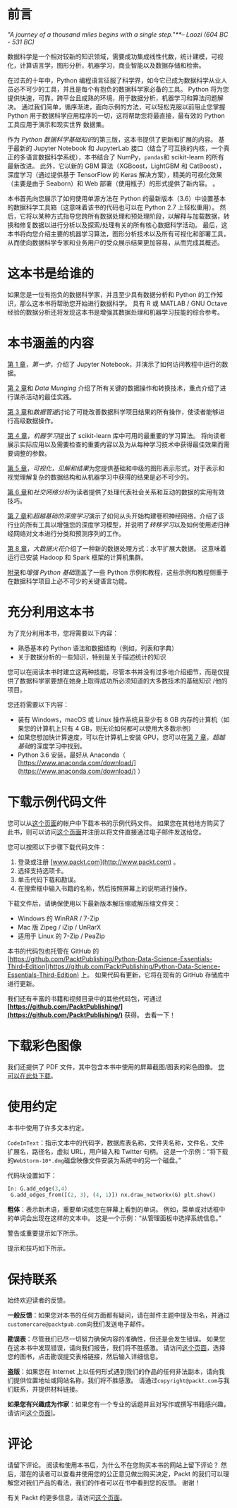 # 前言

*"A journey of a thousand miles begins with a single step."**– Laozi (604 BC - 531 BC)*

数据科学是一个相对较新的知识领域，需要成功集成线性代数，统计建模，可视化，计算语言学，图形分析，机器学习，商业智能以及数据存储和检索。

在过去的十年中，Python 编程语言征服了科学界，如今它已成为数据科学从业人员必不可少的工具，并且是每个有抱负的数据科学家必备的工具。 Python 将为您提供快速，可靠，跨平台且成熟的环境，用于数据分析，机器学习和算法问题解决。 通过我们简单，循序渐进，面向示例的方法，可以轻松克服以前阻止您掌握 Python 用于数据科学应用程序的一切，这将帮助您将最直接，最有效的 Python 工具应用于演示和现实世界 数据集。

作为 *Python 数据科学基础知识*的第三版，这本书提供了更新和扩展的内容。 基于最新的 Jupyter Notebook 和 JupyterLab 接口（结合了可互换的内核，一个真正的多语言数据科学系统），本书结合了 NumPy，`pandas`和 scikit-learn 的所有最新改进。 此外，它以新的 GBM 算法（XGBoost，LightGBM 和 CatBoost），深度学习（通过提供基于 TensorFlow 的 Keras 解决方案），精美的可视化效果（主要是由于 Seaborn）和 Web 部署（使用瓶子）的形式提供了新内容。 。

本书首先向您展示了如何使用单源方法在 Python 的最新版本（3.6）中设置基本的数据科学工具箱（这意味着该书的代码也可以在 Python 2.7 上轻松重用）。 然后，它将以某种方式指导您跨所有数据处理和预处理阶段，以解释与加载数据，转换和修复数据以进行分析以及探索/处理有关的所有核心数据科学活动。 最后，这本书将向您介绍主要的机器学习算法，图形分析技术以及所有可视化和部署工具，从而使向数据科学专家和业务用户的受众展示结果更加容易，从而完成其概述。

# 这本书是给谁的

如果您是一位有抱负的数据科学家，并且至少具有数据分析和 Python 的工作知识，那么这本书将帮助您开始进行数据科学。 具有 R 或 MATLAB / GNU Octave 经验的数据分析还将发现这本书是增强其数据处理和机器学习技能的综合参考。

# 本书涵盖的内容

[第 1 章](1.html)，*第一步*，介绍了 Jupyter Notebook，并演示了如何访问教程中运行的数据。

[第 2 章](2.html)和 *Data Munging* 介绍了所有关键的数据操作和转换技术，重点介绍了进行谋杀活动的最佳实践。

[第 3 章](3.html)和*数据管道*讨论了可能改善数据科学项目结果的所有操作，使读者能够进行高级数据操作。

[第 4 章](4.html)，*机器学习*提出了 scikit-learn 库中可用的最重要的学习算法。 将向读者展示实际应用以及需要检查的重要内容以及为从每种学习技术中获得最佳效果而需要调整的参数。

[第 5 章](5.html)，*可视化，见解和结果*为您提供基础和中级的图形表示形式，对于表示和视觉理解复杂的数据结构和从机器学习中获得的结果是必不可少的。

[第 6 章](6.html)和*社交网络分析*为读者提供了处理代表社会关系和互动的数据的实用有效技巧。

[第 7 章](7.html)和*超越基础的深度学习*演示了如何从头开始构建卷积神经网络，介绍了该行业的所有工具以增强您的深度学习模型，并说明了*转移学习*以及如何使用递归神经网络对文本进行分类和预测序列的工作。

[第 8 章](8.html)，*大数据火花*介绍了一种新的数据处理方式：水平扩展大数据。 这意味着运行已安装 Hadoop 和 Spark 框架的计算机集群。

[附录](9.html)和*增强 Python 基础*涵盖了一些 Python 示例和教程，这些示例和教程侧重于在数据科学项目上必不可少的关键语言功能。

# 充分利用这本书

为了充分利用本书，您将需要以下内容：

*   熟悉基本的 Python 语法和数据结构（例如，列表和字典）
*   关于数据分析的一些知识，特别是关于描述统计的知识

您可以在阅读本书时建立这两种技能，尽管本书并没有过多地介绍细节，而是仅提供了数据科学家要想在她身上取得成功所必须知道的大多数技术的基础知识 /他的项目。

您还将需要以下内容：

*   装有 Windows，macOS 或 Linux 操作系统且至少有 8 GB 内存的计算机（如果您的计算机上只有 4 GB，则无论如何都可以使用大多数示例）
*   如果您想加快计算速度，可以在计算机上安装 GPU，您可以在[第 7 章](7.html)，*超越基础*的深度学习中找到。
*   Python 3.6 安装，最好从 Anaconda（ [https://www.anaconda.com/download/](https://www.anaconda.com/download/) ）

# 下载示例代码文件

您可以从[这个页面](http://www.packt.com)的帐户中下载本书的示例代码文件。 如果您在其他地方购买了此书，则可以访问[这个页面](http://www.packt.com/support)并注册以将文件直接通过电子邮件发送给您。

您可以按照以下步骤下载代码文件：

1.  登录或注册 [www.packt.com](http://www.packt.com) 。
2.  选择支持选项卡。
3.  单击代码下载和勘误。
4.  在搜索框中输入书籍的名称，然后按照屏幕上的说明进行操作。

下载文件后，请确保使用以下最新版本解压缩或解压缩文件夹：

*   Windows 的 WinRAR / 7-Zip
*   Mac 版 Zipeg / iZip / UnRarX
*   适用于 Linux 的 7-Zip / PeaZip

本书的代码包也托管在 GitHub 的 [https://github.com/PacktPublishing/Python-Data-Science-Essentials-Third-Edition](https://github.com/PacktPublishing/Python-Data-Science-Essentials-Third-Edition) 上。 如果代码有更新，它将在现有的 GitHub 存储库中进行更新。

我们还有丰富的书籍和视频目录中的其他代码包，可通过 **[https://github.com/PacktPublishing/](https://github.com/PacktPublishing/)** 获得。 去看一下！

# 下载彩色图像

我们还提供了 PDF 文件，其中包含本书中使用的屏幕截图/图表的彩色图像。 [您可以在此处下载](http://www.packtpub.com/sites/default/files/downloads/9781789537864_ColorImages.pdf)。

# 使用约定

本书中使用了许多文本约定。

`CodeInText`：指示文本中的代码字，数据库表名称，文件夹名称，文件名，文件扩展名，路径名，虚拟 URL，用户输入和 Twitter 句柄。 这是一个示例：“将下载的`WebStorm-10*.dmg`磁盘映像文件安装为系统中的另一个磁盘。”

代码块设置如下：

```py
In: G.add_edge(3,4)
 G.add_edges_from([(2, 3), (4, 1)]) nx.draw_networkx(G) plt.show()  
```

**粗体**：表示新术语，重要单词或您在屏幕上看到的单词。 例如，菜单或对话框中的单词会出现在这样的文本中。 这是一个示例：“从管理面板中选择系统信息。”

警告或重要提示如下所示。

提示和技巧如下所示。

# 保持联系

始终欢迎读者的反馈。

**一般反馈**：如果您对本书的任何方面都有疑问，请在邮件主题中提及书名，并通过`customercare@packtpub.com`向我们发送电子邮件。

**勘误表**：尽管我们已尽一切努力确保内容的准确性，但还是会发生错误。 如果您在这本书中发现错误，请向我们报告，我们将不胜感激。 请访问[这个页面](http://www.packt.com/submit-errata)，选择您的图书，点击勘误提交表格链接，然后输入详细信息。

**盗版**：如果您在 Internet 上以任何形式遇到我们的作品的任何非法副本，请向我们提供位置地址或网站名称，我们将不胜感激。 请通过`copyright@packt.com`与我们联系，并提供材料链接。

**如果您有兴趣成为作家**：如果您有一个专业的话题并且对写作或撰写书籍感兴趣，请访问[这个页面](http://authors.packtpub.com/)]。

# 评论

请留下评论。 阅读和使用本书后，为什么不在您购买本书的网站上留下评论？ 然后，潜在的读者可以查看并使用您的公正意见做出购买决定，Packt 的我们可以理解您对我们产品的看法，我们的作者可以在书中看到您的反馈。 谢谢！

有关 Packt 的更多信息，请访问[这个页面](http://www.packt.com/)。